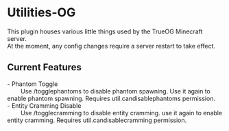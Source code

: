 # Utilities-OG

This plugin houses various little things used by the TrueOG Minecraft server.<br>
At the moment, any config changes require a server restart to take effect.

<h2>Current Features</h2>
- Phantom Toggle <br>
&nbsp &nbsp &nbsp &nbsp Use /togglephantoms to disable phantom spawning. Use it again to enable phantom spawning. Requires util.candisablephantoms permission. <br>
- Entity Cramming Disable <br>
&nbsp &nbsp &nbsp &nbsp Use /togglecramming to disable entity cramming. use it again to enable entity cramming. Requires util.candisablecramming permission.

